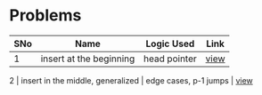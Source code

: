 # Problems

SNo | Name | Logic Used | Link |
----|------|------------|------|
1 | insert at the beginning | head pointer | [view](insert_at_head.cpp)

2 | insert in the middle, generalized | edge cases, p-1 jumps | [view](insert_in_middle.cpp)